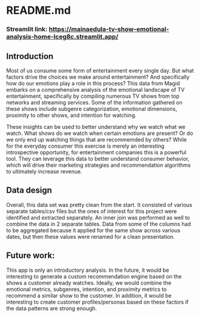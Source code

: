 # README.md

### Streamlit link: https://mainaedula-tv-show-emotional-analysis-home-lceg8c.streamlit.app/

## Introduction

Most of us consume some form of entertainment every single day. But what factors drive the choices we make around entertainment? And specifically how do our emotions play a role in this process? This data from Magid embarks on a comprehensive analysis of the emotional landscape of TV entertainment, specifically by compiling numerous TV shows from top networks and streaming services. Some of the information gathered on these shows include subgenre categorization, emotional dimensions, proximity to other shows, and intention for watching.

These insights can be used to better understand why we watch what we watch. What shows do we watch when certain emotions are present? Or do we only end up watching things that are recommemded by others? While for the everyday consumer this exercise is merely an interesting introspective opportunity, for entertainment companies this is a powerful tool. They can leverage this data to better understand consumer behavior, which will drive their marketing strategies and recommendation algorithms to ultimately increase revenue.


## Data design

Overall, this data set was pretty clean from the start. It consisted of various separate tables/csv files but the ones of interest for this project were identified and extracted separately. An inner join was performed as well to combine the data in 2 separate tables. Data from some of the columns had to be aggregated because it applied for the same show across various dates, but then these values were renamed for a clean presentation.

## Future work:

This app is only an introductory analysis. In the future, it would be interesting to generate a custom recommendation engine based on the shows a customer already watches. Ideally, we would combine the emotional metrics, subgenres, intention, and proximity metrics to recommend a similar show to the customer. In addition, it would be interesting to create customer profiles/personas based on these factors if the data patterns are strong enough.

